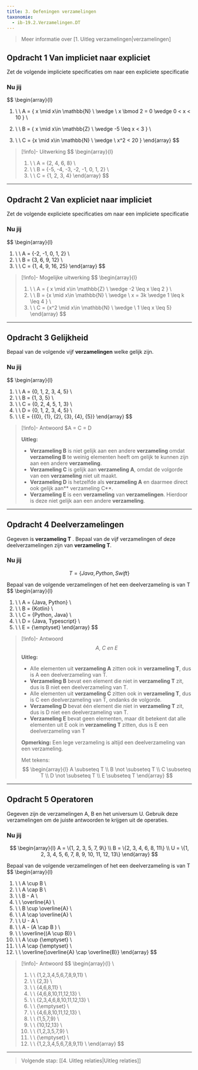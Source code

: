 ```yaml
---
title: 3. Oefeningen verzamelingen
taxonomie:
  - ib-19.2.Verzamelingen.DT
---
```


> Meer informatie over [1. Uitleg verzamelingen|verzamelingen]

## Opdracht 1 Van impliciet naar expliciet
Zet de volgende impliciete specificaties om naar een expliciete specificatie

### Nu jij
$$
\begin{array}{l}
 1. \ \ A = \{ x \mid x\in \mathbb{N} \ \wedge \ x \bmod 2 = 0 \wedge 0 < x < 10 \} \\

 2. \ \ B = \{ x \mid x\in \mathbb{Z} \ \wedge -5 \leq x < 3 \} \\
3. \ \ C = \{x \mid x\in \mathbb{N} \ \wedge \ x^2 < 20 \}
\end{array}
$$

> [!info]- Uitwerking
> $$
> \begin{array}{l}
> 1. \ \ A = \{2, 4, 6, 8\} \\
> 2. \ \ B = \{-5, -4, -3, -2, -1, 0, 1, 2\}  \\
> 3. \ \ C = \{1, 2, 3, 4\}
\end{array}
> $$

---

## Opdracht 2 Van expliciet naar impliciet
Zet de volgende expliciete specificaties om naar een impliciete specificatie

### Nu jij
$$
\begin{array}{l}
 1. \ \ A = \{-2, -1, 0, 1, 2\} \\
 2. \ \ B = \{3, 6, 9, 12\} \\
 3. \ \ C = \{1, 4, 9, 16, 25\} 
\end{array}
$$

> [!info]- Mogelijke uitwerking
> $$
> \begin{array}{l}
> 1. \ \ A = \{ x \mid x\in \mathbb{Z} \ \wedge -2 \leq x \leq 2 \} \\
> 2. \ \ B = \{x \mid x\in \mathbb{N} \ \wedge \ x = 3k \wedge 1 \leq k \leq 4 \} \\
> 3. \ \ C = \{x^2 \mid x\in \mathbb{N} \ \wedge \ 1 \leq x \leq 5\}
\end{array}
> $$

---

## Opdracht 3 Gelijkheid
Bepaal van de volgende vijf **verzamelingen** welke gelijk zijn.

### Nu jij
$$
\begin{array}{l}
 1. \ \ A = \{0, 1, 2, 3, 4, 5\} \\
 2. \ \ B = \{1, 3, 5\} \\
 3. \ \ C = \{0, 2, 4, 5, 1, 3\}  \\
 4. \ \ D = \{0, 1, 2, 3, 4, 5\} \\
 5. \ \ E = \{\{0\}, \{1\}, \{2\}, \{3\}, \{4\}, \{5\}\}
\end{array}
$$

> [!info]- Antwoord
> $A = C = D
> 
> **Uitleg:** 
> - **Verzameling B** is niet gelijk aan een andere **verzameling** omdat **verzameling B** te weinig elementen heeft om gelijk te kunnen zijn aan een andere **verzameling**. 
> - **Verzameling C** is gelijk aan **verzameling A**, omdat de volgorde van een **verzameling** niet uit maakt.
> - **Verzameling D** is hetzelfde als **verzameling A** en daarmee direct ook gelijk aan** verzameling C**.
> - **Verzameling E** is een **verzameling** van **verzamelingen**. Hierdoor is deze niet gelijk aan een andere **verzameling**.

---

## Opdracht 4 Deelverzamelingen
Gegeven is **verzameling T** . Bepaal van de vijf verzamelingen of deze deelverzamelingen zijn van **verzameling T**.
### Nu jij
$$T = \{Java, Python, Swift\}$$

Bepaal van de volgende verzamelingen of het een deelverzameling is van T
$$
\begin{array}{l}
1. \ \ A = \{Java, Python\} \\
2. \ \ B = \{Kotlin\} \\
3. \ \ C = \{Python, Java\} \\ 
4. \ \ D = \{Java, Typescript\} \\
5. \ \ E = {\emptyset}
\end{array}
$$

> [!info]- Antwoord
> $$ A, \ C \ en \ E $$
> **Uitleg:**
> - Alle elementen uit **verzameling A** zitten ook in **verzameling T**, dus is A een deelverzameling van T.
> - **Verzameling B** bevat een element die niet in **verzameling T** zit, dus is B niet een deelverzameling van T.
> - Alle elementen uit **verzameling C** zitten ook in **verzameling T**,  dus is C een deelverzameling van T, ondanks de volgorde.
> - **Verzameling D** bevat één element die niet in **verzameling T** zit, dus is D niet een deelverzameling van T.
> - **Verzameling E** bevat geen elementen, maar dit betekent dat alle elementen uit E ook in **verzameling T** zitten, dus is E een deelverzameling van T
> 
> **Opmerking:** Een lege verzameling is altijd een deelverzameling van een verzameling.
> 
> Met tekens: 
> $$
> \begin{array}{l}
> A \subseteq T \\
> B \not \subseteq T \\ 
> C \subseteq T \\ 
> D \not \subseteq T \\ 
> E \subseteq T
> \end{array}
> $$

---

## Opdracht 5 Operatoren
Gegeven zijn de verzamelingen A, B en het universum U. Gebruik deze verzamelingen om de juiste antwoorden te krijgen uit de operaties.
### Nu jij
$$
\begin{array}{l}
A = \{1, 2, 3, 5, 7, 9\} \\
B = \{2, 3, 4, 6, 8, 11\} \\
U = \{1, 2, 3, 4, 5, 6, 7, 8, 9, 10, 11, 12, 13\}
\end{array}
$$

Bepaal van de volgende verzamelingen of het een deelverzameling is van T
$$
\begin{array}{l}
1. \ \ A \cup B \\
2. \ \ A \cap B \\
3. \ \ B - A \\
4. \ \ \overline{A} \\
5. \ \ B \cup \overline{A} \\
6. \ \ A \cap \overline{A} \\
7. \ \ U - A \\
8. \ \ A - (A \cap B ) \\
9. \ \ \overline{(A \cup B)} \\
10. \ \ A \cup {\emptyset} \\
11. \ \ A \cap {\emptyset} \\
12. \ \ \overline{\overline{A} \cap \overline{B}}
\end{array}
$$

> [!info]- Antwoord
> $$
> \begin{array}{l} \\
> 1. \ \ \{1,2,3,4,5,6,7,8,9,11\} \\
> 2. \ \ \{2,3\} \\
> 3. \ \ \{4,6,8,11\} \\
> 4. \ \ \{4,6,8,10,11,12,13\} \\
> 5. \ \ \{2,3,4,6,8,10,11,12,13\} \\
> 6. \ \ {\emptyset} \\ 
> 7. \ \ \{4,6,8,10,11,12,13\} \\
> 8. \ \ \{1,5,7,9\} \\
> 9. \ \ \{10,12,13\} \\
> 10. \ \ \{1,2,3,5,7,9\} \\ 
> 11. \ \ {\emptyset} \\
> 12. \ \ \{1,2,3,4,5,6,7,8,9,11\} \\
> \end{array}
> $$

---

> Volgende stap: [[4. Uitleg relaties|Uitleg relaties]]
